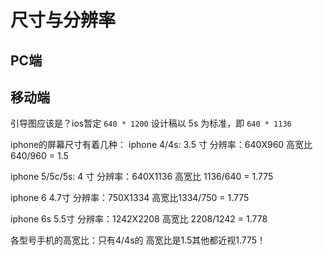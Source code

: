 # 尺寸与分辨率

## PC端
## 移动端

引导图应该是？ios暂定 `640 * 1200`
设计稿以 5s 为标准，即 `640 * 1136`

iphone的屏幕尺寸有着几种：
iphone 4/4s: 3.5 寸 分辨率：640X960 高宽比 640/960 = 1.5

iphone 5/5c/5s: 4 寸 分辨率：640X1136 高宽比 1136/640 = 1.775

iphone 6 4.7寸 分辨率：750X1334 高宽比1334/750 = 1.775 

iphone 6s 5.5寸 分辨率：1242X2208 高宽比 2208/1242 = 1.778

 
各型号手机的高宽比：只有4/4s的 高宽比是1.5其他都近视1.775！
